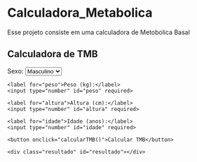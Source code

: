 # Calculadora_Metabolica
Esse projeto consiste em uma calculadora de Metobolica Basal

<!DOCTYPE html>
<html lang="pt-BR">
<head>
  <meta charset="UTF-8">


</head>
<body>

  <div class="container">
    <h2>Calculadora de TMB</h2>
    <label for="sexo">Sexo:</label>
    <select id="sexo">
      <option value="masculino">Masculino</option>
      <option value="feminino">Feminino</option>
    </select>

    <label for="peso">Peso (kg):</label>
    <input type="number" id="peso" required>

    <label for="altura">Altura (cm):</label>
    <input type="number" id="altura" required>

    <label for="idade">Idade (anos):</label>
    <input type="number" id="idade" required>

    <button onclick="calcularTMB()">Calcular TMB</button>

    <div class="resultado" id="resultado"></div>
  </div>

  <script>
    
    }
  </script>

</body>
</html>



